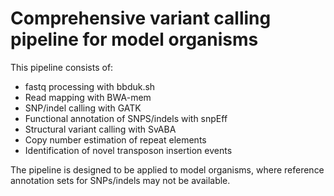 # Comprehensive variant calling pipeline for model organisms

This pipeline consists of:

* fastq processing with bbduk.sh
* Read mapping with BWA-mem
* SNP/indel calling with GATK
* Functional annotation of SNPS/indels with snpEff
* Structural variant calling with SvABA
* Copy number estimation of repeat elements
* Identification of novel transposon insertion events

The pipeline is designed to be applied to model organisms, where reference annotation sets for SNPs/indels may not be available.
